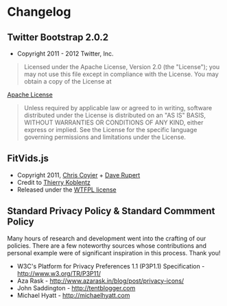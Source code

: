 # Changelog

## Twitter Bootstrap 2.0.2

* Copyright 2011 - 2012 Twitter, Inc.

> Licensed under the Apache License, Version 2.0 (the "License");
> you may not use this file except in compliance with the License.
> You may obtain a copy of the License at

[Apache License](http://www.apache.org/licenses/LICENSE-2.0)

> Unless required by applicable law or agreed to in writing, software
> distributed under the License is distributed on an "AS IS" BASIS,
> WITHOUT WARRANTIES OR CONDITIONS OF ANY KIND, either express or implied.
> See the License for the specific language governing permissions and
> limitations under the License.

## FitVids.js

* Copyright 2011, [Chris Coyier](http://css-tricks.com) + [Dave Rupert](http://daverupert.com)
* Credit to [Thierry Koblentz](http://www.alistapart.com/articles/creating-intrinsic-ratios-for-video/)
* Released under the [WTFPL license](http://sam.zoy.org/wtfpl/)

## Standard Privacy Policy & Standard Commment Policy

Many hours of research and development went into the crafting of our policies. There are a few noteworthy sources whose contributions and personal example were of significant inspiration in this process. Thank you!

* W3C's Platform for Privacy Preferences 1.1 (P3P1.1) Specification - http://www.w3.org/TR/P3P11/
* Aza Rask - http://www.azarask.in/blog/post/privacy-icons/
* John Saddington - http://tentblogger.com
* Michael Hyatt - http://michaelhyatt.com

